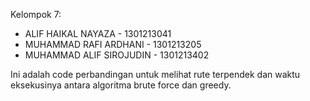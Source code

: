 Kelompok 7:
- ALIF HAIKAL NAYAZA - 1301213041 
- MUHAMMAD RAFI ARDHANI - 1301213205 
- MUHAMMAD ALIF SIROJUDIN - 1301213402

Ini adalah code perbandingan untuk melihat rute terpendek dan waktu eksekusinya antara algoritma brute force dan greedy.
